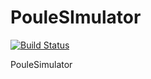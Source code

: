 # PouleSImulator

[![Build Status](https://travis-ci.org/flopje/PouleSImulator.svg?branch=master)](https://travis-ci.org/flopje/PouleSImulator)

PouleSimulator


